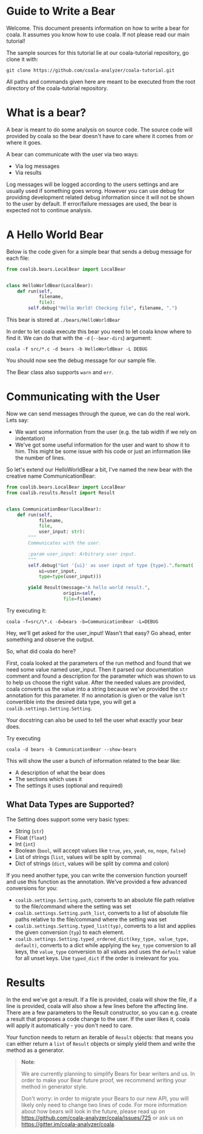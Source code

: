 # Guide to Write a Bear

Welcome. This document presents information on how to write a bear for coala.
It assumes you know how to use coala. If not please read our main tutorial!

The sample sources for this tutorial lie at our coala-tutorial repository, go
clone it with:

```
git clone https://github.com/coala-analyzer/coala-tutorial.git
```

All paths and commands given here are meant to be executed from the root
directory of the coala-tutorial repository.

# What is a bear?

A bear is meant to do some analysis on source code. The source code will
provided by coala so the bear doesn't have to care where it comes from or where
it goes.

A bear can communicate with the user via two ways:

 * Via log messages
 * Via results

Log messages will be logged according to the users settings and are usually
used if something goes wrong. However you can use debug for providing
development related debug information since it will not be shown to the user by
default. If error/failure messages are used, the bear is expected not to
continue analysis.

# A Hello World Bear

Below is the code given for a simple bear that sends a debug message for each
file:

```python
from coalib.bears.LocalBear import LocalBear


class HelloWorldBear(LocalBear):
    def run(self,
            filename,
            file):
        self.debug("Hello World! Checking file", filename, ".")
```

This bear is stored at `./bears/HelloWorldBear`

In order to let coala execute this bear you need to let coala know where to
find it. We can do that with the `-d` (`--bear-dirs`) argument:

`coala -f src/*.c -d bears -b HelloWorldBear -L DEBUG`

You should now see the debug message for our sample file.

The Bear class also supports `warn` and `err`.

# Communicating with the User

Now we can send messages through the queue, we can do the real work. Lets say:

 * We want some information from the user (e.g. the tab width if we rely on
   indentation)
 * We've got some useful information for the user and want to show it to him.
   This might be some issue with his code or just an information like the
   number of lines.

So let's extend our HelloWorldBear a bit, I've named the new bear with the
creative name CommunicationBear:

```python
from coalib.bears.LocalBear import LocalBear
from coalib.results.Result import Result


class CommunicationBear(LocalBear):
    def run(self,
            filename,
            file,
            user_input: str):
        """
        Communicates with the user.

        :param user_input: Arbitrary user input.
        """
        self.debug("Got '{ui}' as user input of type {type}.".format(
            ui=user_input,
            type=type(user_input)))

        yield Result(message="A hello world result.",
                     origin=self,
                     file=filename)
```

Try executing it:

```
coala -f=src/\*.c -d=bears -b=CommunicationBear -L=DEBUG
```

Hey, we'll get asked for the user_input! Wasn't that easy? Go ahead, enter
something and observe the output.

So, what did coala do here?

First, coala looked at the parameters of the run method and found that we
need some value named user_input. Then it parsed our documentation comment and
found a description for the parameter which was shown to us to help us choose
the right value. After the needed values are provided, coala converts us the
value into a string because we've provided the `str` annotation for this
parameter. If no annotation is given or the value isn't convertible into the
desired data type, you will get a `coalib.settings.Setting.Setting`.

Your docstring can also be used to tell the user what exactly your bear does.

Try executing

```
coala -d bears -b CommunicationBear --show-bears
```

This will show the user a bunch of information related to the bear like:
 - A description of what the bear does
 - The sections which uses it
 - The settings it uses (optional and required)

## What Data Types are Supported?

The Setting does support some very basic types:

 * String (`str`)
 * Float (`float`)
 * Int (`int`)
 * Boolean (`bool`, will accept values like `true`, `yes`, `yeah`, `no`,
   `nope`, `false`)
 * List of strings (`list`, values will be split by comma)
 * Dict of strings (`dict`, values will be split by comma and colon)

If you need another type, you can write the conversion function yourself and
use this function as the annotation. We've provided a few advanced conversions
for you:

 * `coalib.settings.Setting.path`, converts to an absolute file path relative
   to the file/command where the setting was set
 * `coalib.settings.Setting.path_list`, converts to a list of absolute file
   paths relative to the file/command where the setting was set
 * `coalib.settings.Setting.typed_list(typ)`, converts to a list and applies
   the given conversion (`typ`) to each element.
 * `coalib.settings.Setting.typed_ordered_dict(key_type, value_type, default)`,
   converts to a dict while applying the `key_type` conversion to all keys, the
   `value_type` conversion to all values and uses the `default` value for all
   unset keys. Use `typed_dict` if the order is irrelevant for you.

# Results

In the end we've got a result. If a file is provided, coala will show the file,
if a line is provided, coala will also show a few lines before the affecting
line. There are a few parameters to the Result constructor, so you can e.g.
create a result that proposes a code change to the user. If the user likes it,
coala will apply it automatically - you don't need to care.

Your function needs to return an iterable of `Result` objects: that means you
can either return a `list` of `Result` objects or simply yield them and write
the method as a generator.

> **Note**:
>
> We are currently planning to simplify Bears for bear writers and us. In order
> to make your Bear future proof, we recommend writing your method in generator
> style.
>
> Don't worry: in order to migrate your Bears to our new API, you will likely
> only need to change two lines of code. For more information about how bears
> will look in the future, please read up on
> <https://github.com/coala-analyzer/coala/issues/725> or ask us on
> <https://gitter.im/coala-analyzer/coala>.
